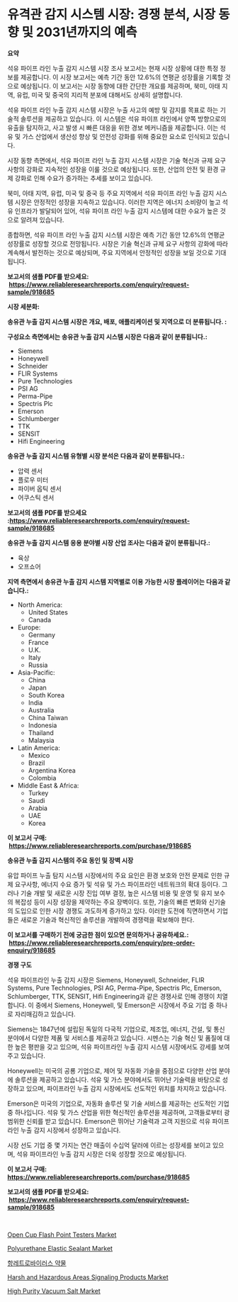 <p><h1>유격관 감지 시스템 시장: 경쟁 분석, 시장 동향 및 2031년까지의 예측</h1></p><p><strong>요약</strong></p>
<p><p>석유 파이프 라인 누출 감지 시스템 시장 조사 보고서는 현재 시장 상황에 대한 특정 정보를 제공합니다. 이 시장 보고서는 예측 기간 동안 12.6%의 연평균 성장률을 기록할 것으로 예상됩니다. 이 보고서는 시장 동향에 대한 간단한 개요를 제공하며, 북미, 아태 지역, 유럽, 미국 및 중국의 지리적 분포에 대해서도 상세히 설명합니다.</p><p>석유 파이프 라인 누출 감지 시스템 시장은 누출 사고의 예방 및 감지를 목표로 하는 기술적 솔루션을 제공하고 있습니다. 이 시스템은 석유 파이프 라인에서 양쪽 방향으로의 유출을 탐지하고, 사고 발생 시 빠른 대응을 위한 경보 메커니즘을 제공합니다. 이는 석유 및 가스 산업에서 생산성 향상 및 안전성 강화를 위해 중요한 요소로 인식되고 있습니다.</p><p>시장 동향 측면에서, 석유 파이프 라인 누출 감지 시스템 시장은 기술 혁신과 규제 요구 사항의 강화로 지속적인 성장을 이룰 것으로 예상됩니다. 또한, 산업의 안전 및 환경 규제 강화로 인해 수요가 증가하는 추세를 보이고 있습니다.</p><p>북미, 아태 지역, 유럽, 미국 및 중국 등 주요 지역에서 석유 파이프 라인 누출 감지 시스템 시장은 안정적인 성장을 지속하고 있습니다. 이러한 지역은 에너지 소비량이 높고 석유 인프라가 발달되어 있어, 석유 파이프 라인 누출 감지 시스템에 대한 수요가 높은 것으로 알려져 있습니다.</p><p>종합하면, 석유 파이프 라인 누출 감지 시스템 시장은 예측 기간 동안 12.6%의 연평균 성장률로 성장할 것으로 전망됩니다. 시장은 기술 혁신과 규제 요구 사항의 강화에 따라 계속해서 발전하는 것으로 예상되며, 주요 지역에서 안정적인 성장을 보일 것으로 기대됩니다.</p></p>
<p><strong>보고서의 샘플 PDF를 받으세요: &nbsp;<a href="https://www.reliableresearchreports.com/enquiry/request-sample/918685">https://www.reliableresearchreports.com/enquiry/request-sample/918685</a></strong></p>
<p><strong>시장 세분화:</strong></p>
<p><strong> 송유관 누출 감지 시스템 시장은 개요, 배포, 애플리케이션 및 지역으로 더 분류됩니다. :</strong></p>
<p><strong>구성요소 측면에서는 송유관 누출 감지 시스템 시장은 다음과 같이 분류됩니다.:</strong></p>
<p><ul><li>Siemens</li><li>Honeywell</li><li>Schneider</li><li>FLIR Systems</li><li>Pure Technologies</li><li>PSI AG</li><li>Perma-Pipe</li><li>Spectris Plc</li><li>Emerson</li><li>Schlumberger</li><li>TTK</li><li>SENSIT</li><li>Hifi Engineering</li></ul></p>
<p><strong> 송유관 누출 감지 시스템 유형별 시장 분석은 다음과 같이 분류됩니다.:</strong></p>
<p><ul><li>압력 센서</li><li>플로우 미터</li><li>파이버 옵틱 센서</li><li>어쿠스틱 센서</li></ul></p>
<p><strong>보고서의 샘플 PDF를 받으세요 :<a href="https://www.reliableresearchreports.com/enquiry/request-sample/918685">https://www.reliableresearchreports.com/enquiry/request-sample/918685</a></strong></p>
<p><strong> 송유관 누출 감지 시스템 응용 분야별 시장 산업 조사는 다음과 같이 분류됩니다.:</strong></p>
<p><ul><li>육상</li><li>오프쇼어</li></ul></p>
<p><strong>지역 측면에서 송유관 누출 감지 시스템 지역별로 이용 가능한 시장 플레이어는 다음과 같습니다.:</strong></p>
<p><ul>
    <li>
        North America:
        <ul>
            <li>United States</li>
            <li>Canada</li>
        </ul>
    </li>
    <li>
        Europe:
        <ul>
            <li>Germany</li>
            <li>France</li>
            <li>U.K.</li>
            <li>Italy</li>
            <li>Russia</li>
        </ul>
    </li>
    <li>
        Asia-Pacific:
        <ul>
            <li>China</li>
            <li>Japan</li>
            <li>South Korea</li>
            <li>India</li>
            <li>Australia</li>
            <li>China Taiwan</li>
            <li>Indonesia</li>
            <li>Thailand</li>
            <li>Malaysia</li>
        </ul>
    </li>
    <li>
        Latin America:
        <ul>
            <li>Mexico</li>
            <li>Brazil</li>
            <li>Argentina Korea</li>
            <li>Colombia</li>
        </ul>
    </li>
    <li>
        Middle East & Africa:
        <ul>
            <li>Turkey</li>
            <li>Saudi</li>
            <li>Arabia</li>
            <li>UAE</li>
            <li>Korea</li>
        </ul>
    </li>
    </ul></p>
<p><strong>이 보고서 구매: &nbsp;<a href="https://www.reliableresearchreports.com/purchase/918685">https://www.reliableresearchreports.com/purchase/918685</a></strong></p>
<p><strong>송유관 누출 감지 시스템의 주요 동인 및 장벽 시장</strong></p>
<p><p>유압 파이프 누출 탐지 시스템 시장에서의 주요 요인은 환경 보호와 안전 문제로 인한 규제 요구사항, 에너지 수요 증가 및 석유 및 가스 파이프라인 네트워크의 확대 등이다. 그러나 기술 개발 및 새로운 시장 진입 여부 결정, 높은 시스템 비용 및 운영 및 유지 보수의 복잡성 등이 시장 성장을 제약하는 주요 장벽이다. 또한, 기술의 빠른 변화와 신기술의 도입으로 인한 시장 경쟁도 과도하게 증가하고 있다. 이러한 도전에 직면하면서 기업들은 새로운 기술과 혁신적인 솔루션을 개발하여 경쟁력을 확보해야 한다.</p></p>
<p><strong>이 보고서를 구매하기 전에 궁금한 점이 있으면 문의하거나 공유하세요.: &nbsp;<a href="https://www.reliableresearchreports.com/enquiry/pre-order-enquiry/918685">https://www.reliableresearchreports.com/enquiry/pre-order-enquiry/918685</a></strong></p>
<p><strong>경쟁 구도</strong></p>
<p><p>석유 파이프라인 누출 감지 시장은 Siemens, Honeywell, Schneider, FLIR Systems, Pure Technologies, PSI AG, Perma-Pipe, Spectris Plc, Emerson, Schlumberger, TTK, SENSIT, Hifi Engineering과 같은 경쟁사로 인해 경쟁이 치열합니다. 이 중에서 Siemens, Honeywell, 및 Emerson은 시장에서 주요 기업 중 하나로 자리매김하고 있습니다.</p><p>Siemens는 1847년에 설립된 독일의 다국적 기업으로, 제조업, 에너지, 건설, 및 통신 분야에서 다양한 제품 및 서비스를 제공하고 있습니다. 시멘스는 기술 혁신 및 품질에 대한 높은 평판을 갖고 있으며, 석유 파이프라인 누출 감지 시스템 시장에서도 강세를 보여주고 있습니다.</p><p>Honeywell는 미국의 공룡 기업으로, 제어 및 자동화 기술을 중점으로 다양한 산업 분야에 솔루션을 제공하고 있습니다. 석유 및 가스 분야에서도 뛰어난 기술력을 바탕으로 성장하고 있으며, 파이프라인 누출 감지 시장에서도 선도적인 위치를 차지하고 있습니다.</p><p>Emerson은 미국의 기업으로, 자동화 솔루션 및 기술 서비스를 제공하는 선도적인 기업 중 하나입니다. 석유 및 가스 산업을 위한 혁신적인 솔루션을 제공하며, 고객들로부터 광범위한 신뢰를 받고 있습니다. Emerson은 뛰어난 기술력과 고객 지원으로 석유 파이프라인 누출 감지 시장에서 성장하고 있습니다.</p><p>시장 선도 기업 중 몇 가지는 연간 매출이 수십억 달러에 이르는 성장세를 보이고 있으며, 석유 파이프라인 누출 감지 시장은 더욱 성장할 것으로 예상됩니다.</p></p>
<p><strong>이 보고서 구매: &nbsp; <a href="https://www.reliableresearchreports.com/purchase/918685">https://www.reliableresearchreports.com/purchase/918685</a></strong></p>
<p><strong>보고서의 샘플 PDF를 받으세요: &nbsp;<a href="https://www.reliableresearchreports.com/enquiry/request-sample/918685">https://www.reliableresearchreports.com/enquiry/request-sample/918685</a></strong><strong></strong></p>
<p>&nbsp;</p>
<p><p><a href="https://issuu.com/reportprime-2/docs/open-cup-flash-point-testers-market-size-2030.pptx">Open Cup Flash Point Testers Market</a></p><p><a href="https://view.publitas.com/reportprime-1/polyurethane-elastic-sealant-market-size-market-trends-and-growth-outlook-forecasted-for-period-from-2024-to-2031/">Polyurethane Elastic Sealant Market</a></p><p><a href="https://github.com/mpodehpw07370073/Market-Research-Report-List-1/blob/main/5335307183882.md">항레트로바이러스 약물</a></p><p><a href="https://issuu.com/reportprime-2/docs/harsh-and-hazardous-areas-signaling-products-marke">Harsh and Hazardous Areas Signaling Products Market</a></p><p><a href="https://github.com/rahu1506/Market-Research-Report-List-3/blob/main/high-purity-vacuum-salt-market.md">High Purity Vacuum Salt Market</a></p></p>